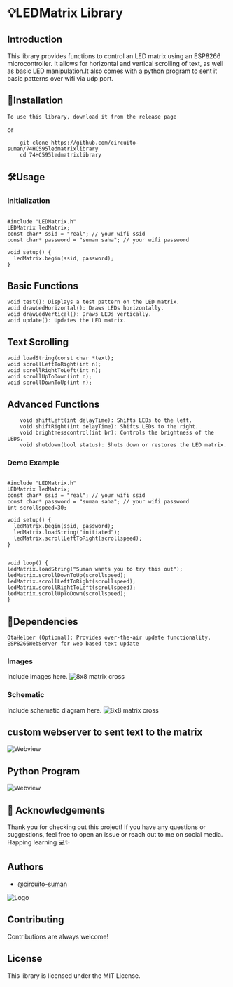 # 💡LEDMatrix Library

## Introduction
This library provides functions to control an LED matrix using an ESP8266 microcontroller. It allows for horizontal and vertical scrolling of text, as well as basic LED manipulation.It also comes with a python program to sent it basic patterns over wifi via udp port.

## 🚀Installation
    To use this library, download it from the release page 
or
```
    git clone https://github.com/circuito-suman/74HC595ledmatrixlibrary
    cd 74HC595ledmatrixlibrary
```

## 🛠Usage

### Initialization
```

#include "LEDMatrix.h"
LEDMatrix ledMatrix;
const char* ssid = "real"; // your wifi ssid
const char* password = "suman saha"; // your wifi password

void setup() {
  ledMatrix.begin(ssid, password);
}
```

## Basic Functions

    void test(): Displays a test pattern on the LED matrix.
    void drawLedHorizontal(): Draws LEDs horizontally.
    void drawLedVertical(): Draws LEDs vertically.
    void update(): Updates the LED matrix.

## Text Scrolling



```
void loadString(const char *text);
void scrollLeftToRight(int n);
void scrollRightToLeft(int n);
void scrollUpToDown(int n);
void scrollDownToUp(int n);
```

## Advanced Functions
```
    void shiftLeft(int delayTime): Shifts LEDs to the left.
    void shiftRight(int delayTime): Shifts LEDs to the right.
    void brightnesscontrol(int br): Controls the brightness of the LEDs.
    void shutdown(bool status): Shuts down or restores the LED matrix.

```

### Demo  Example

```

#include "LEDMatrix.h"
LEDMatrix ledMatrix;
const char* ssid = "real"; // your wifi ssid
const char* password = "suman saha"; // your wifi password
int scrollspeed=30;

void setup() {
  ledMatrix.begin(ssid, password);
  ledMatrix.loadString("initiated");
  ledMatrix.scrollLeftToRight(scrollspeed);
}


void loop() {
ledMatrix.loadString("Suman wants you to try this out");
ledMatrix.scrollDownToUp(scrollspeed);
ledMatrix.scrollLeftToRight(scrollspeed);
ledMatrix.scrollRightToLeft(scrollspeed);
ledMatrix.scrollUpToDown(scrollspeed);
}

```
## 🔌Dependencies

    OtaHelper (Optional): Provides over-the-air update functionality.
    ESP8266WebServer for web based text update




### Images
Include images here.
![8x8 matrix cross](examples/demo2.jpg)


### Schematic
Include schematic diagram here.
![8x8 matrix cross](examples/demo2.jpg)

## custom webserver to sent text to the matrix 

![Webview](https://via.placeholder.com/468x300?text=App+Screenshot+Here)

## Python Program  

![Webview](https://via.placeholder.com/468x300?text=App+Screenshot+Here)


## 🙏 Acknowledgements
Thank you for checking out this project! If you have any questions or suggestions, feel free to open an issue or reach out to me on social media. Happing learning 💻✨


## Authors

- [@circuito-suman](https://www.github.com/circuito-suman)


![Logo](https://avatars.githubusercontent.com/u/125496903?v=4)




## Contributing

Contributions are always welcome!




## License

This library is licensed under the MIT License.
